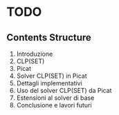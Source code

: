 # TODO

## Contents Structure

1. Introduzione
2. CLP(SET)
3. Picat
4. Solver CLP(SET) in Picat
5. Dettagli implementativi
6. Uso del solver CLP(SET) da Picat
7. Estensioni al solver di base
8. Conclusione e lavori futuri

